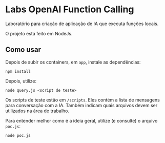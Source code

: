 # Labs OpenAI Function Calling

Laboratório para criação de aplicação de IA que executa funções locais.

O projeto está feito em NodeJs.

## Como usar

Depois de subir os containers, em `app`, instale as dependências:

```
npm install
```

Depois, utilize:

```
node query.js <script de teste>
```

Os scripts de teste estão em `/scripts`. Eles contém a lista de mensagens para conversação com a IA. Também indicam quais arquivos devem ser utilizados na área de trabalho.

Para entender melhor como é a ideia geral, utilize (e consulte) o arquivo `poc.js`:

```
node poc.js
```
